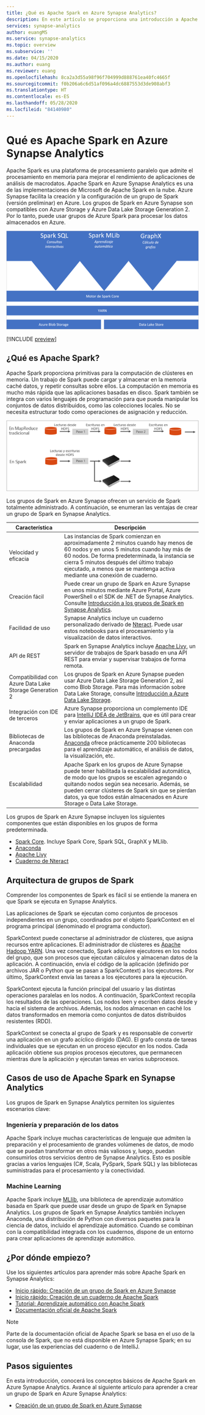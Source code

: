 ```yaml
---
title: ¿Qué es Apache Spark en Azure Synapse Analytics?
description: En este artículo se proporciona una introducción a Apache Spark en Azure Synapse Analytics y los diferentes escenarios en los que puede usar Spark.
services: synapse-analytics
author: euangMS
ms.service: synapse-analytics
ms.topic: overview
ms.subservice: ''
ms.date: 04/15/2020
ms.author: euang
ms.reviewer: euang
ms.openlocfilehash: 8ca2a3d55a98f96f704999d888761ea40fc4665f
ms.sourcegitcommit: f0b206a6c6d51af096a4dc6887553d3de908abf3
ms.translationtype: HT
ms.contentlocale: es-ES
ms.lasthandoff: 05/28/2020
ms.locfileid: "84140980"
---
```

# <a name="what-is-apache-spark-in-azure-synapse-analytics"></a>Qué es Apache Spark en Azure Synapse Analytics

Apache Spark es una plataforma de procesamiento paralelo que admite el procesamiento en memoria para mejorar el rendimiento de aplicaciones de análisis de macrodatos. Apache Spark en Azure Synapse Analytics es una de las implementaciones de Microsoft de Apache Spark en la nube. Azure Synapse facilita la creación y la configuración de un grupo de Spark (versión preliminar) en Azure. Los grupos de Spark en Azure Synapse son compatibles con Azure Storage y Azure Data Lake Storage Generation 2. Por lo tanto, puede usar grupos de Azure Spark para procesar los datos almacenados en Azure.

![Spark: un marco unificado](./media/apache-spark-overview/spark-overview.png)

[!INCLUDE [preview](../includes/note-preview.md)]

## <a name="what-is-apache-spark"></a>¿Qué es Apache Spark?

Apache Spark proporciona primitivas para la computación de clústeres en memoria. Un trabajo de Spark puede cargar y almacenar en la memoria caché datos, y repetir consultas sobre ellos. La computación en memoria es mucho más rápida que las aplicaciones basadas en disco. Spark también se integra con varios lenguajes de programación para que pueda manipular los conjuntos de datos distribuidos, como las colecciones locales. No se necesita estructurar todo como operaciones de asignación y reducción.

![Comparación del tradicional MapReduce y Spark](./media/apache-spark-overview/map-reduce-vs-spark.png)

Los grupos de Spark en Azure Synapse ofrecen un servicio de Spark totalmente administrado. A continuación, se enumeran las ventajas de crear un grupo de Spark en Synapse Analytics.

| Característica | Descripción |
| --- | --- |
| Velocidad y eficacia |Las instancias de Spark comienzan en aproximadamente 2 minutos cuando hay menos de 60 nodos y en unos 5 minutos cuando hay más de 60 nodos. De forma predeterminada, la instancia se cierra 5 minutos después del último trabajo ejecutado, a menos que se mantenga activa mediante una conexión de cuaderno. |
| Creación fácil |Puede crear un grupo de Spark en Azure Synapse en unos minutos mediante Azure Portal, Azure PowerShell o el SDK de .NET de Synapse Analytics. Consulte [Introducción a los grupos de Spark en Synapse Analytics](../quickstart-create-apache-spark-pool-studio.md). |
| Facilidad de uso |Synapse Analytics incluye un cuaderno personalizado derivado de [Nteract](https://nteract.io/). Puede usar estos notebooks para el procesamiento y la visualización de datos interactivos.|
| API de REST |Spark en Synapse Analytics incluye [Apache Livy](https://github.com/cloudera/hue/tree/master/apps/spark/java#welcome-to-livy-the-rest-spark-server), un servidor de trabajos de Spark basado en una API REST para enviar y supervisar trabajos de forma remota. |
| Compatibilidad con Azure Data Lake Storage Generation 2| Los grupos de Spark en Azure Synapse pueden usar Azure Data Lake Storage Generation 2, así como Blob Storage. Para más información sobre Data Lake Storage, consulte [Introducción a Azure Data Lake Storage](../../data-lake-store/data-lake-store-overview.md). |
| Integración con IDE de terceros | Azure Synapse proporciona un complemento IDE para [IntelliJ IDEA de JetBrains](https://www.jetbrains.com/idea/), que es útil para crear y enviar aplicaciones a un grupo de Spark. |
| Bibliotecas de Anaconda precargadas |Los grupos de Spark en Azure Synapse vienen con las bibliotecas de Anaconda preinstaladas. [Anaconda](https://docs.continuum.io/anaconda/) ofrece prácticamente 200 bibliotecas para el aprendizaje automático, el análisis de datos, la visualización, etc. |
| Escalabilidad | Apache Spark en los grupos de Azure Synapse puede tener habilitada la escalabilidad automática, de modo que los grupos se escalen agregando o quitando nodos según sea necesario. Además, se pueden cerrar clústeres de Spark sin que se pierdan datos, ya que todos están almacenados en Azure Storage o Data Lake Storage. |

Los grupos de Spark en Azure Synapse incluyen los siguientes componentes que están disponibles en los grupos de forma predeterminada.

- [Spark Core](https://spark.apache.org/docs/latest/). Incluye Spark Core, Spark SQL, GraphX y MLlib.
- [Anaconda](https://docs.continuum.io/anaconda/)
- [Apache Livy](https://github.com/cloudera/hue/tree/master/apps/spark/java#welcome-to-livy-the-rest-spark-server)
- [Cuaderno de Nteract](https://nteract.io/)

## <a name="spark-pool-architecture"></a>Arquitectura de grupos de Spark

Comprender los componentes de Spark es fácil si se entiende la manera en que Spark se ejecuta en Synapse Analytics.

Las aplicaciones de Spark se ejecutan como conjuntos de procesos independientes en un grupo, coordinados por el objeto SparkContext en el programa principal (denominado el programa conductor).

SparkContext puede conectarse al administrador de clústeres, que asigna recursos entre aplicaciones. El administrador de clústeres es [Apache Hadoop YARN](https://hadoop.apache.org/docs/current/hadoop-yarn/hadoop-yarn-site/YARN.html). Una vez conectado, Spark adquiere ejecutores en los nodos del grupo, que son procesos que ejecutan cálculos y almacenan datos de la aplicación. A continuación, envía el código de la aplicación (definido por archivos JAR o Python que se pasan a SparkContext) a los ejecutores. Por último, SparkContext envía las tareas a los ejecutores para la ejecución.

SparkContext ejecuta la función principal del usuario y las distintas operaciones paralelas en los nodos. A continuación, SparkContext recopila los resultados de las operaciones. Los nodos leen y escriben datos desde y hacia el sistema de archivos. Además, los nodos almacenan en caché los datos transformados en memoria como conjuntos de datos distribuidos resistentes (RDD).

SparkContext se conecta al grupo de Spark y es responsable de convertir una aplicación en un grafo acíclico dirigido (DAG). El grafo consta de tareas individuales que se ejecutan en un proceso ejecutor en los nodos. Cada aplicación obtiene sus propios procesos ejecutores, que permanecen mientras dure la aplicación y ejecutan tareas en varios subprocesos.

## <a name="apache-spark-in-synapse-analytics-use-cases"></a>Casos de uso de Apache Spark en Synapse Analytics

Los grupos de Spark en Synapse Analytics permiten los siguientes escenarios clave:

### <a name="data-engineeringdata-preparation"></a>Ingeniería y preparación de los datos

Apache Spark incluye muchas características de lenguaje que admiten la preparación y el procesamiento de grandes volúmenes de datos, de modo que se puedan transformar en otros más valiosos y, luego, puedan consumirlos otros servicios dentro de Synapse Analytics. Esto es posible gracias a varios lenguajes (C#, Scala, PySpark, Spark SQL) y las bibliotecas suministradas para el procesamiento y la conectividad.

### <a name="machine-learning"></a>Machine Learning

Apache Spark incluye [MLlib](https://spark.apache.org/mllib/), una biblioteca de aprendizaje automático basada en Spark que puede usar desde un grupo de Spark en Synapse Analytics. Los grupos de Spark en Synapse Analytics también incluyen Anaconda, una distribución de Python con diversos paquetes para la ciencia de datos, incluido el aprendizaje automático. Cuando se combinan con la compatibilidad integrada con los cuadernos, dispone de un entorno para crear aplicaciones de aprendizaje automático.

## <a name="where-do-i-start"></a>¿Por dónde empiezo?

Use los siguientes artículos para aprender más sobre Apache Spark en Synapse Analytics:

- [Inicio rápido: Creación de un grupo de Spark en Azure Synapse](../quickstart-create-apache-spark-pool-portal.md)
- [Inicio rápido: Creación de un cuaderno de Apache Spark](../quickstart-apache-spark-notebook.md)
- [Tutorial: Aprendizaje automático con Apache Spark](./apache-spark-machine-learning-mllib-notebook.md)
- [Documentación oficial de Apache Spark](https://spark.apache.org/docs/latest/)

> [!NOTE]
> Parte de la documentación oficial de Apache Spark se basa en el uso de la consola de Spark, que no está disponible en Azure Synapse Spark; en su lugar, use las experiencias del cuaderno o de IntelliJ.

## <a name="next-steps"></a>Pasos siguientes

En esta introducción, conocerá los conceptos básicos de Apache Spark en Azure Synapse Analytics. Avance al siguiente artículo para aprender a crear un grupo de Spark en Azure Synapse Analytics:

- [Creación de un grupo de Spark en Azure Synapse](../quickstart-create-apache-spark-pool-portal.md)

